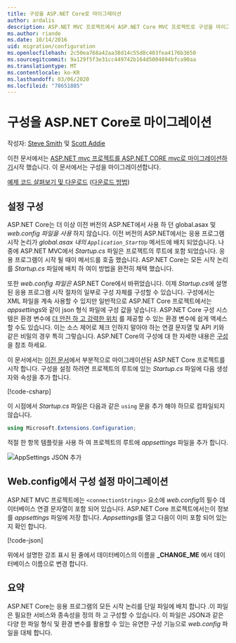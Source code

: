 ```yaml
---
title: 구성을 ASP.NET Core로 마이그레이션
author: ardalis
description: ASP.NET MVC 프로젝트에서 ASP.NET Core MVC 프로젝트로 구성을 마이그레이션하는 방법에 대해 알아봅니다.
ms.author: riande
ms.date: 10/14/2016
uid: migration/configuration
ms.openlocfilehash: 2c50ea768a42aa38d14c55d8c403fea4176b3650
ms.sourcegitcommit: 9a129f5f3e31cc449742b164d5004894bfca90aa
ms.translationtype: MT
ms.contentlocale: ko-KR
ms.lasthandoff: 03/06/2020
ms.locfileid: "78651885"
---
```

# <a name="migrate-configuration-to-aspnet-core"></a>구성을 ASP.NET Core로 마이그레이션

작성자: [Steve Smith](https://ardalis.com/) 및 [Scott Addie](https://scottaddie.com)

이전 문서에서는 [ASP.NET mvc 프로젝트를 ASP.NET CORE mvc로 마이그레이션하기](xref:migration/mvc)시작 했습니다. 이 문서에서는 구성을 마이그레이션합니다.

[예제 코드 살펴보기 및 다운로드](https://github.com/dotnet/AspNetCore.Docs/tree/master/aspnetcore/migration/configuration/samples) ([다운로드 방법](xref:index#how-to-download-a-sample))

## <a name="setup-configuration"></a>설정 구성

ASP.NET Core는 더 이상 이전 버전의 ASP.NET에서 사용 하 던 global.asax 및 *web.config* *파일을 사용* 하지 않습니다. 이전 버전의 ASP.NET에서는 응용 프로그램 시작 논리가 *global.asax 내의 `Application_StartUp`* 메서드에 배치 되었습니다. 나중에 ASP.NET MVC에서 *Startup.cs* 파일은 프로젝트의 루트에 포함 되었습니다. 응용 프로그램이 시작 될 때이 메서드를 호출 했습니다. ASP.NET Core는 모든 시작 논리를 *Startup.cs* 파일에 배치 하 여이 방법을 완전히 채택 했습니다.

또한 *web.config 파일은* ASP.NET Core에서 바뀌었습니다. 이제 *Startup.cs*에 설명 된 응용 프로그램 시작 절차의 일부로 구성 자체를 구성할 수 있습니다. 구성에서는 XML 파일을 계속 사용할 수 있지만 일반적으로 ASP.NET Core 프로젝트에서는 *appsettings*와 같이 json 형식 파일에 구성 값을 넣습니다. ASP.NET Core 구성 시스템은 환경 변수에 [더 안전 하 고 강력한 위치](xref:security/app-secrets) 를 제공할 수 있는 환경 변수에 쉽게 액세스할 수도 있습니다. 이는 소스 제어로 체크 인하지 말아야 하는 연결 문자열 및 API 키와 같은 비밀의 경우 특히 그렇습니다. ASP.NET Core의 구성에 대 한 자세한 내용은 [구성](xref:fundamentals/configuration/index) 을 참조 하세요.

이 문서에서는 [이전 문서](xref:migration/mvc)에서 부분적으로 마이그레이션된 ASP.NET Core 프로젝트를 시작 합니다. 구성을 설정 하려면 프로젝트의 루트에 있는 *Startup.cs* 파일에 다음 생성자와 속성을 추가 합니다.

[!code-csharp[](configuration/samples/WebApp1/src/WebApp1/Startup.cs?range=11-16)]

이 시점에서 *Startup.cs* 파일은 다음과 같은 `using` 문을 추가 해야 하므로 컴파일되지 않습니다.

```csharp
using Microsoft.Extensions.Configuration;
```

적절 한 항목 템플릿을 사용 하 여 프로젝트의 루트에 *appsettings* 파일을 추가 합니다.

![AppSettings JSON 추가](configuration/_static/add-appsettings-json.png)

## <a name="migrate-configuration-settings-from-webconfig"></a>Web.config에서 구성 설정 마이그레이션

ASP.NET MVC 프로젝트에는 `<connectionStrings>` 요소에 *web.config*의 필수 데이터베이스 연결 문자열이 포함 되어 있습니다. ASP.NET Core 프로젝트에서는이 정보를 *appsettings* 파일에 저장 합니다. *Appsettings*를 열고 다음이 이미 포함 되어 있는지 확인 합니다.

[!code-json[](../migration/configuration/samples/WebApp1/src/WebApp1/appsettings.json?highlight=4)]

위에서 설명한 강조 표시 된 줄에서 데이터베이스의 이름을 **_CHANGE_ME** 에서 데이터베이스 이름으로 변경 합니다.

## <a name="summary"></a>요약

ASP.NET Core는 응용 프로그램의 모든 시작 논리를 단일 파일에 배치 합니다 .이 파일은 필요한 서비스와 종속성을 정의 하 고 구성할 수 있습니다. 이 파일은 JSON과 같은 다양 한 파일 형식 및 환경 변수를 활용할 수 있는 유연한 구성 기능으로 *web.config* 파일을 대체 합니다.
